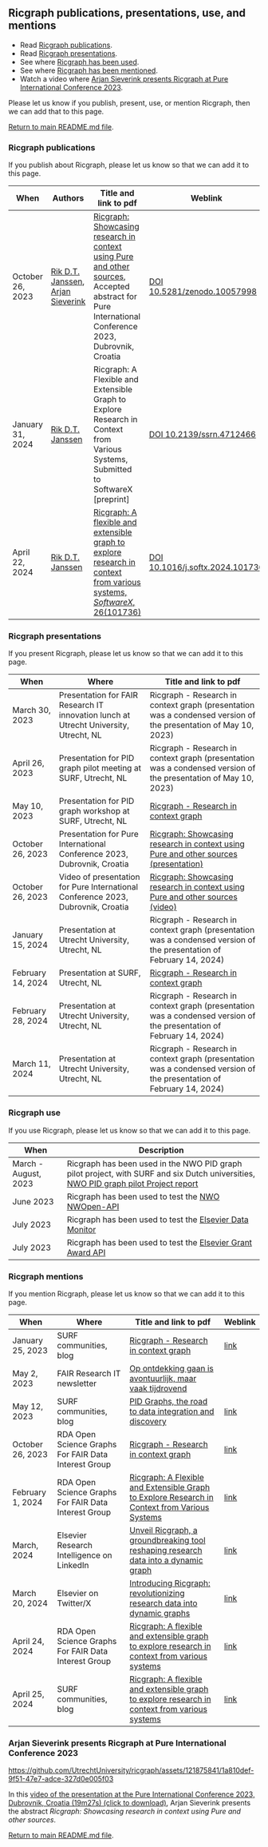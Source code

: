 ## Ricgraph publications, presentations, use, and mentions

* Read [Ricgraph publications](#ricgraph-publications).
* Read [Ricgraph presentations](#ricgraph-presentations).
* See where [Ricgraph has been used](#ricgraph-use).
* See where [Ricgraph has been mentioned](#ricgraph-mentions).
* Watch a video where [Arjan Sieverink presents Ricgraph at Pure International Conference 
  2023](#arjan-sieverink-presents-ricgraph-at-pure-international-conference-2023).

Please let us know if you publish, present, use, or mention Ricgraph, then we
can add that to this page. 

[Return to main README.md file](../README.md).

### Ricgraph publications

If you publish about Ricgraph, please let us know so that we can add it to this page.

| When             | Authors                                                                                                             | Title and link to pdf                                                                                                                                                                                                                                                                                | Weblink                                                                        |
|------------------|---------------------------------------------------------------------------------------------------------------------|------------------------------------------------------------------------------------------------------------------------------------------------------------------------------------------------------------------------------------------------------------------------------------------------------|--------------------------------------------------------------------------------|
| October 26, 2023 | [Rik D.T. Janssen](https://orcid.org/0000-0001-9510-0802), [Arjan Sieverink](https://orcid.org/0000-0002-6655-4546) | [Ricgraph: Showcasing research in context using Pure and other sources](publications/231026-RDTJanssen+ASieverink-Ricgraph_Showcasing_research_in_context_using_Pure_and_other_sources-PRCN2023_accepted_abstract.pdf), Accepted abstract for Pure International Conference 2023, Dubrovnik, Croatia | [DOI 10.5281/zenodo.10057998](https://doi.org/10.5281/zenodo.10057998)         |
| January 31, 2024 | [Rik D.T. Janssen](https://orcid.org/0000-0001-9510-0802)                                                           | Ricgraph: A Flexible and Extensible Graph to Explore Research in Context from Various Systems, Submitted to SoftwareX [preprint]                                                                                                                                                                     | [DOI 10.2139/ssrn.4712466](https://doi.org/10.2139/ssrn.4712466)       |
| April 22, 2024   | [Rik D.T. Janssen](https://orcid.org/0000-0001-9510-0802)                                                           | [Ricgraph: A flexible and extensible graph to explore research in context from various systems, *SoftwareX*, 26(101736)](publications/240422-RDTJanssen-Ricgraph_A_flexible_and_extensible_graph.pdf)                                                                                                | [DOI 10.1016/j.softx.2024.101736](https://doi.org/10.1016/j.softx.2024.101736) |

### Ricgraph presentations

If you present Ricgraph, please let us know so that we can add it to this page.

| When              | Where                                                                                 | Title and link to pdf                                                                                                                                                                                                             |
|-------------------|---------------------------------------------------------------------------------------|-----------------------------------------------------------------------------------------------------------------------------------------------------------------------------------------------------------------------------------|
| March 30, 2023    | Presentation for FAIR Research IT innovation lunch at Utrecht University, Utrecht, NL | Ricgraph - Research in context graph (presentation was a condensed version of the presentation of May 10, 2023)                                                                                                                   |
| April 26, 2023    | Presentation for PID graph pilot meeting at SURF, Utrecht, NL                         | Ricgraph - Research in context graph (presentation was a condensed version of the presentation of May 10, 2023)                                                                                                                   |
| May 10, 2023      | Presentation for PID graph workshop at SURF, Utrecht, NL                              | [Ricgraph - Research in context graph](presentations/230510-PID_graph_workshop_at_SURF-Ricgraph-Research_in_context_graph.pdf)                                                                                                    |
| October 26, 2023  | Presentation for Pure International Conference 2023, Dubrovnik, Croatia               | [Ricgraph: Showcasing research in context using Pure and other sources (presentation)](presentations/231026-RDTJanssen+ASieverink-Ricgraph_Showcasing_research_in_context_using_Pure_and_other_sources-PRCN2023_presentation.pdf) |
| October 26, 2023  | Video of presentation for Pure International Conference 2023, Dubrovnik, Croatia      | [Ricgraph: Showcasing research in context using Pure and other sources (video)](videos/231026-RDTJanssen+ASieverink-Ricgraph_Showcasing_research_in_context_using_Pure_and_other_sources-PRCN2023_video.mp4)                      |
| January 15, 2024  | Presentation at Utrecht University, Utrecht, NL                                       | Ricgraph - Research in context graph (presentation was a condensed version of the presentation of February 14, 2024)                                                                                                              |
| February 14, 2024 | Presentation at SURF, Utrecht, NL                                                     | [Ricgraph - Research in context graph](presentations/240214-RDTJanssen-Ricgraph_Research_in_context_graph-SURF_presentation.pdf)                                                                                                  |
| February 28, 2024 | Presentation at Utrecht University, Utrecht, NL                                       | Ricgraph - Research in context graph (presentation was a condensed version of the presentation of February 14, 2024)                                                                                                              |
| March 11, 2024    | Presentation at Utrecht University, Utrecht, NL                                       | Ricgraph - Research in context graph (presentation was a condensed version of the presentation of February 14, 2024)                                                                                                              |

### Ricgraph use

If you use Ricgraph, please let us know so that we can add it to this page.

| When                 | Description                                                                                                                       |
|----------------------|-----------------------------------------------------------------------------------------------------------------------------------|
| March - August, 2023 | Ricgraph has been used in the NWO PID graph pilot project, with SURF and six Dutch universities, [NWO PID graph pilot Project report](https://doi.org/10.5281/zenodo.10610929) |
| June 2023            | Ricgraph has been used to test the [NWO NWOpen-API](https://www.nwo.nl/en/news/nwo-makes-data-on-projects-more-readily-available) |
| July 2023            | Ricgraph has been used to test the [Elsevier Data Monitor](https://www.elsevier.com/products/data-monitor)                        |
| July 2023            | Ricgraph has been used to test the [Elsevier Grant Award API](https://epdos.nl/pilots/grants-monitor)                             |


### Ricgraph mentions

If you mention Ricgraph, please let us know so that we can add it to this page.

| When             | Where                                                | Title and link to pdf                                                                                                                                                                  | Weblink                                                                                                                                                                                  |
|------------------|------------------------------------------------------|----------------------------------------------------------------------------------------------------------------------------------------------------------------------------------------|------------------------------------------------------------------------------------------------------------------------------------------------------------------------------------------|
| January 25, 2023 | SURF communities, blog                               | [Ricgraph - Research in context graph](mentions/230125-SURF_communities-Ricgraph-Research_in_context_graph.pdf)                                                                        | [link](https://communities.surf.nl/en/open-research-information/article/ricgraph-research-in-context-graph)                                                                              |
| May 2, 2023      | FAIR Research IT newsletter                          | [Op ontdekking gaan is avontuurlijk, maar vaak tijdrovend](mentions/230502-FAIR_Research_IT-Newsletter_april_2023.pdf)                                                                 |                                                                                                                                                                                          |
| May 12, 2023     | SURF communities, blog                               | [PID Graphs, the road to data integration and discovery](mentions/230512-SURF_communities-PID_Graphs_the_road_to_data_integration_and_discovery.pdf)                                   | [link](https://communities.surf.nl/en/open-research-information/article/pid-graphs-the-road-to-data-integration-and-discovery)                                                           |
| October 26, 2023 | RDA Open Science Graphs For FAIR Data Interest Group | [Ricgraph - Research in context graph](mentions/231026-RDA-Ricgraph_Research_in_context_graph.pdf)                                                                                     | [link](https://www.rd-alliance.org/groups/open-science-graphs-for-fair-data-ig/forum/topic/ricgraph-research-in-context-graph)                                                           |
| February 1, 2024 | RDA Open Science Graphs For FAIR Data Interest Group | [Ricgraph: A Flexible and Extensible Graph to Explore Research in Context from Various Systems](mentions/240201-RDA-Ricgraph_A_Flexible_and_Extensible_Graph.pdf)                      | [link](https://www.rd-alliance.org/groups/open-science-graphs-for-fair-data-ig/forum/topic/ricgraph-a-flexible-and-extensible-graph-to-explore-research-in-context-from-various-systems) |
| March, 2024      | Elsevier Research Intelligence on LinkedIn           | [Unveil Ricgraph, a groundbreaking tool reshaping research data into a dynamic graph](mentions/240300-ElsevierResearchIntelligence-LinkedIn-Unveil_Ricgraph_a_groundbreaking_tool.pdf) | [link](https://www.linkedin.com/posts/elsevier-research-intelligence_ricgraph-showcasing-research-in-context-activity-7176191363011481600-RTjb)                                          |
| March 20, 2024   | Elsevier on Twitter/X                                | [Introducing Ricgraph: revolutionizing research data into dynamic graphs](mentions/240320-Elsevier-Twitter-Introducing_Ricgraph_revolutionizing_research_data.pdf)                     | [link](https://twitter.com/elsevierpure/status/1770425943321964861)                                                                                                                      |
| April 24, 2024   | RDA Open Science Graphs For FAIR Data Interest Group | [Ricgraph: A flexible and extensible graph to explore research in context from various systems](mentions/240424-RDA-Ricgraph_A_Flexible_and_Extensible_Graph.pdf)                      | [link](https://www.rd-alliance.org/groups/open-science-graphs-for-fair-data-ig/forum/topic/journal-article-ricgraph-a-flexible-and-extensible-graph-to-explore-research)                 |
| April 25, 2024   | SURF communities, blog                               | [Ricgraph: A flexible and extensible graph to explore research in context from various systems](mentions/240425-SURF_communities-Journal_article_Ricgraph_SoftwareX.pdf)               | [link](https://communities.surf.nl/open-research-information/artikel/journal-article-ricgraph-a-flexible-and-extensible-graph-to)                                                        |0

### Arjan Sieverink presents Ricgraph at Pure International Conference 2023
https://github.com/UtrechtUniversity/ricgraph/assets/121875841/1a810def-9f51-47e7-adce-327d0e005f03

In this [video of the presentation at the Pure International Conference 2023, Dubrovnik, 
Croatia (19m27s) (click to download)](videos/231026-RDTJanssen+ASieverink-Ricgraph_Showcasing_research_in_context_using_Pure_and_other_sources-PRCN2023_video.mp4),
Arjan Sieverink presents the abstract
_Ricgraph: Showcasing research in context using Pure and other sources_.

[Return to main README.md file](../README.md).
